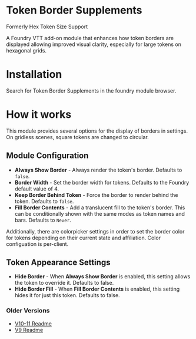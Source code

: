 # Token Border Supplements 

Formerly Hex Token Size Support

A Foundry VTT add-on module that enhances how token borders are displayed allowing improved visual clarity, especially for large tokens on hexagonal grids.

# Installation

Search for Token Border Supplements in the foundry module browser.

# How it works

This module provides several options for the display of borders in settings. On gridless scenes, square tokens are changed to circular. 

## Module Configuration

* **Always Show Border** - Always render the token's border. Defaults to `false`.
* **Border Width** - Set the border width for tokens. Defaults to the Foundry default value of 4.
* **Keep Border Behind Token** - Force the border to render behind the token. Defaults to `false`.
* **Fill Border Contents** - Add a translucent fill to the token's border. This can be conditionally shown with the same modes as token names and bars. Defaults to `Never`.

Additionally, there are colorpicker settings in order to set the border color for tokens depending on their current state and affiliation. Color configuation is per-client.

## Token Appearance Settings

* **Hide Border** - When **Always Show Border** is enabled, this setting allows the token to override it. Defaults to false.
* **Hide Border Fill** - When **Fill Border Contents** is enabled, this setting hides it for just this token. Defaults to false.

### Older Versions
* [V10-11 Readme](https://codeberg.org/Bolts/hex-size-support/src/tag/v3.2/README.md)
* [V9 Readme](https://codeberg.org/Bolts/hex-size-support/src/tag/v1.3.0/README.md)
